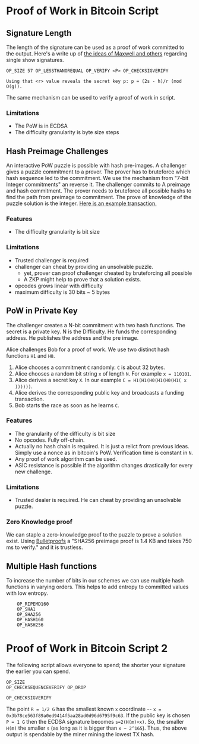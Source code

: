 # Proof of Work in Bitcoin Script 

## Signature Length
The length of the signature can be used as a proof of work committed to the output. Here's a write up of [the ideas of Maxwell and others](https://lists.linuxfoundation.org/pipermail/lightning-dev/2015-November/000344.html) regarding single show signatures.

`OP_SIZE 57 OP_LESSTHANOREQUAL OP_VERIFY <P> OP_CHECKSIGVERIFY`

`Using that <r> value reveals the secret key p: p = (2s - h)/r (mod O(g)).`

The same mechanism can be used to verify a proof of work in script. 

### Limitations
- The PoW is in ECDSA
- The difficulty granularity is byte size steps

## Hash Preimage Challenges
An interactive PoW puzzle is possible with hash pre-images. 
A challenger gives a puzzle commitment to a prover. The prover has to bruteforce which hash sequence led to the commitment. We use the mechanism from "7-bit Integer commitments" an reverse it. The challenger commits to A preimage and hash commitment. The prover needs to bruteforce all possible hashs to find the path from preimage to commitment. The prove of knowledge of the puzzle solution is the integer.
[Here is an example transaction.](https://blockstream.info/nojs/tx/a3803be4f3da166096b4408ffe36a07750f31bb2b58bd660f8f1a0c59a99dda6)


### Features
- The difficulty granularity is bit size 

### Limitations
- Trusted challenger is required
- challenger can cheat by providing an unsolvable puzzle. 
	- yet, prover can proof challenger cheated by bruteforcing all possible 
	- A ZKP might help to prove that a solution exists.
- opcodes grows linear with difficulty
- maximum difficulty is 30 bits ~ 5 bytes


## PoW in Private Key
The challenger creates a N-bit commitment with two hash functions. The secret is a private key. N is the Difficulty. He funds the corresponding address. He publishes the address and the pre image.

Alice challenges Bob for a proof of work.
We use two distinct hash functions `H1` and `H0`.

1. Alice chooses a commitment `C` randomly. `C` is about 32 bytes.
2. Alice chooses a random bit string `x` of length `N`. For example `x = 110101`.
3. Alice derives a secret key `X`. In our example `C = H1(H1(H0(H1(H0(H1( x ))))))`. 
4. Alice derives the corresponding public key and broadcasts a funding transaction.
5. Bob starts the race as soon as he learns `C`.

### Features
- The granularity of the difficulty is bit size 
- No opcodes. Fully off-chain.
- Actually no hash chain is required. It is just a relict from previous ideas. Simply use a nonce as in bitcoin's PoW. Verification time is constant in `N`.
- Any proof of work algorithm can be used. 
- ASIC resistance is possible if the algorithm changes drastically for every new challenge. 

### Limitations
- Trusted dealer is required. He can cheat by providing an unsolvable puzzle.

### Zero Knowledge proof 
We can staple a zero-knowledge proof to the puzzle to prove a solution exist.
Using [Bulletproofs](https://web.stanford.edu/~buenz/pubs/bulletproofs.pdf) a "SHA256 preimage proof is 1.4 KB and takes 750 ms to verify." and it is trustless. 


## Multiple Hash functions 
To increase the number of bits in our schemes we can use multiple hash functions in varying orders. This helps to add entropy to committed values with low entropy.

```
	OP_RIPEMD160
	OP_SHA1
	OP_SHA256
	OP_HASH160
	OP_HASH256
```




# Proof of Work in Bitcoin Script 2


The following script allows everyone to spend; the shorter your signature the earlier you can spend.
```
OP_SIZE
OP_CHECKSEQUENCEVERIFY OP_DROP

OP_CHECKSIGVERIFY
```

The point `R = 1/2 G` has the smallest known `x` coordinate -- `x = 0x3b78ce563f89a0ed9414f5aa28ad0d96d6795f9c63`. If the public key is chosen `P = 1 G` then the ECDSA signature becomes `s=2(H(m)+x)`. So, the smaller `H(m)` the smaller `s` (as long as it is bigger than `x ~ 2^165`). Thus, the above output is spendable by the miner mining the lowest TX hash.
